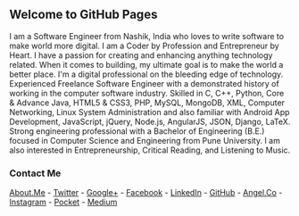 ## Welcome to GitHub Pages

I am a Software Engineer from Nashik, India who loves to write software to make world more digital. I am a Coder by Profession and Entrepreneur by Heart. I have a passion for creating and enhancing anything technology related. When it comes to building, my ultimate goal is to make the world a better place. I'm a digital professional on the bleeding edge of technology. Experienced Freelance Software Engineer with a demonstrated history of working in the computer software industry. Skilled in C, C++, Python, Core & Advance Java, HTML5 & CSS3, PHP, MySQL, MongoDB, XML, Computer Networking, Linux System Administration and also familiar with Android App Development, JavaScript, jQuery, Node.js, AngularJS, JSON, Django, LaTeX. Strong engineering professional with a Bachelor of Engineering (B.E.) focused in Computer Science and Engineering from Pune University. I am also interested in Entrepreneurship, Critical Reading, and Listening to Music.

### Contact Me
[About.Me](https://about.me/abhishekkatyare) -
[Twitter](https://twitter.com/AbhishekKatyare) -
[Google+](https://plus.google.com/+AbhishekKatyare) -
[Facebook](https://www.facebook.com/KatyareAbhishek) -
[LinkedIn](http://www.linkedin.com/in/abhishekkatyare) -
[GitHub](https://github.com/abhishekkatyare) -
[Angel.Co](https://angel.co/abhishekkatyare) -
[Instagram](https://www.instagram.com/abhishekkatyare) -
[Pocket](https://getpocket.com/@abhishekkatyare) -
[Medium](https://medium.com/@abhishekkatyare)
